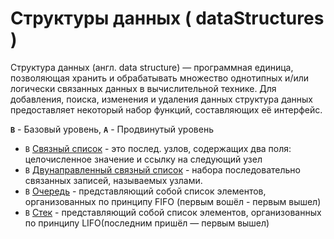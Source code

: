 
# Структуры данных ( dataStructures )

Структура данных (англ. data structure) — программная единица, позволяющая хранить и обрабатывать множество однотипных и/или логически связанных данных в вычислительной технике. Для добавления, поиска, изменения и удаления данных структура данных предоставляет некоторый набор функций, составляющих её интерфейс.

**`B`** - Базовый уровень, **`A`** - Продвинутый уровень

- `В` [Связный список](./linked-list) - это послед. узлов, содержащих два поля: целочисленное значение и ссылку на следующий узел
- `В` [Двунаправленный связный список](./doubly-linked-list) - набора последовательно связанных записей, называемых узлами.
- `В` [Очередь](./queue) - представляющий собой список элементов, организованных по принципу FIFO (первым вошёл - первым вышел)
- `В` [Стек](./stack) - представляющий собой список элементов, организованных по принципу  LIFO(последним пришёл — первым вышел)
